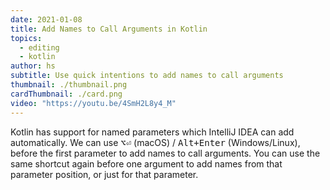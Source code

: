 ```yaml
---
date: 2021-01-08
title: Add Names to Call Arguments in Kotlin
topics:
  - editing
  - kotlin
author: hs
subtitle: Use quick intentions to add names to call arguments
thumbnail: ./thumbnail.png
cardThumbnail: ./card.png
video: "https://youtu.be/4SmH2L8y4_M"
---
```


Kotlin has support for named parameters which IntelliJ IDEA can add automatically. We can use <kbd>⌥⏎</kbd> (macOS) / <kbd>Alt+Enter</kbd> (Windows/Linux), before the first parameter to add names to call arguments. You can use the same shortcut again before one argument to add names from that parameter position, or just for that parameter.
